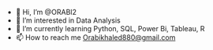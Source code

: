 - 👋 Hi, I’m @ORABI2
- 👀 I’m interested in Data Analysis
- 🌱 I’m currently learning Python, SQL, Power Bi, Tableau, R
- 📫 How to reach me Orabikhaled880@gmail.com 

<!---
ORABI2/ORABI2 is a ✨ special ✨ repository because its `README.md` (this file) appears on your GitHub profile.
You can click the Preview link to take a look at your changes.
--->
